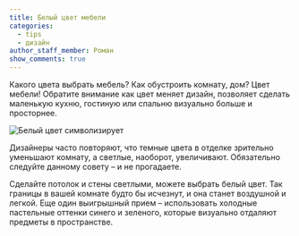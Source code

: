```yaml
---
title: Белый цвет мебели
categories:
  - tips
  - дизайн
author_staff_member: Роман
show_comments: true
---
```


Какого цвета выбрать мебель? Как обустроить комнату, дом? Цвет мебели! Обратите внимание как цвет меняет дизайн, позволяет сделать маленькую кухню, гостиную или спальню визуально больше и просторнее.

![Белый цвет символизирует](https://scontent-arn2-1.cdninstagram.com/vp/16f34cc4559fe1044187ef1290f3831f/5B06A8D4/t51.2885-15/e35/26868975_1518192518229281_4628619614186635264_n.jpg)

Дизайнеры часто повторяют, что темные цвета в отделке зрительно уменьшают комнату, а светлые, наоборот, увеличивают. Обязательно следуйте данному совету – и не прогадаете.

Сделайте потолок и стены светлыми, можете выбрать белый цвет. Так границы в вашей комнате будто бы исчезнут, и она станет воздушной и легкой. Еще один выигрышный прием – использовать холодные пастельные оттенки синего и зеленого, которые визуально отдаляют предметы в пространстве.
